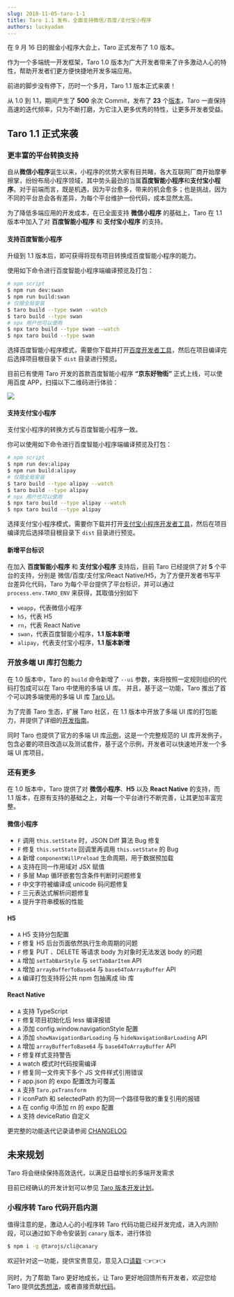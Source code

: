 ```yaml
---
slug: 2018-11-05-taro-1-1
title: Taro 1.1 发布，全面支持微信/百度/支付宝小程序
authors: luckyadam
---
```


在 9 月 16 日的掘金小程序大会上，Taro 正式发布了 1.0 版本。

作为一个多端统一开发框架，Taro 1.0 版本为广大开发者带来了许多激动人心的特性，帮助开发者们更方便快捷地开发多端应用。

前进的脚步没有停下，历时一个多月，Taro 1.1 版本正式来袭！

<!--truncate-->

从 1.0 到 1.1，期间产生了 **500** 余次 Commit，发布了 **23** 个[版本](https://github.com/NervJS/taro/blob/master/CHANGELOG.md)，Taro 一直保持高速的迭代频率，只为不断打磨，为它注入更多优秀的特性，让更多开发者受益。

## Taro 1.1 正式来袭

### 更丰富的平台转换支持

自从**微信小程序**诞生以来，小程序的优势大家有目共睹，各大互联网厂商开始摩拳擦掌，纷纷布局小程序领域，其中势头最劲的当属**百度智能小程序**和**支付宝小程序**。对于前端而言，既是机遇，因为平台愈多，带来的机会愈多；也是挑战，因为不同的平台总会各有差异，为每个平台维护一份代码，成本显然太高。

为了降低多端应用的开发成本，在已全面支持 **微信小程序** 的基础上，Taro 在 1.1 版本中加入了对 **百度智能小程序** 和 **支付宝小程序** 的支持。

#### 支持百度智能小程序

升级到 1.1 版本后，即可获得将现有项目转换成百度智能小程序的能力。

使用如下命令进行百度智能小程序端编译预览及打包：

```bash
# npm script
$ npm run dev:swan
$ npm run build:swan
# 仅限全局安装
$ taro build --type swan --watch
$ taro build --type swan
# npx 用户也可以使用
$ npx taro build --type swan --watch
$ npx taro build --type swan
```

选择百度智能小程序模式，需要你下载并打开[百度开发者工具](https://smartprogram.baidu.com/docs/develop/devtools/show_sur/)，然后在项目编译完后选择项目根目录下 `dist` 目录进行预览。

目前已有使用 Taro 开发的首款百度智能小程序 **“京东好物街”** 正式上线，可以使用百度 APP，扫描以下二维码进行体验：

![](https://img13.360buyimg.com/ling/jfs/t1/10931/36/2138/22454/5be02d3fE815a306d/0fc91ade32e59948.jpg)

#### 支持支付宝小程序

支付宝小程序的转换方式与百度智能小程序一致。

你可以使用如下命令进行百度智能小程序端编译预览及打包：

```bash
# npm script
$ npm run dev:alipay
$ npm run build:alipay
# 仅限全局安装
$ taro build --type alipay --watch
$ taro build --type alipay
# npx 用户也可以使用
$ npx taro build --type alipay --watch
$ npx taro build --type alipay
```

选择支付宝小程序模式，需要你下载并打开[支付宝小程序开发者工具](https://docs.alipay.com/mini/developer/getting-started/)，然后在项目编译完后选择项目根目录下 `dist` 目录进行预览。

#### 新增平台标识

在加入 **百度智能小程序** 和 **支付宝小程序** 支持后，目前 Taro 已经提供了对 **5** 个平台的支持，分别是 微信/百度/支付宝/React Native/H5，为了方便开发者书写平台差异化代码，Taro 为每个平台提供了平台标识，并可以通过 `process.env.TARO_ENV` 来获得，其取值分别如下

- `weapp`，代表微信小程序
- `h5`，代表 H5
- `rn`，代表 React Native
- `swan`，代表百度智能小程序，**1.1 版本新增**
- `alipay`，代表支付宝小程序，**1.1 版本新增**

### 开放多端 UI 库打包能力

在 1.0 版本中，Taro 的 `build` 命令新增了 `--ui` 参数，来将按照一定规则组织的代码打包成可以在 Taro 中使用的多端 UI 库。 并且，基于这一功能，Taro 推出了首个可以跨多端使用的多端 UI 库 [Taro UI](https://taro-ui.aotu.io/#/)。

为了完善 Taro 生态，扩展 Taro 社区，在 1.1 版本中开放了多端 UI 库的打包能力，并提供了详细的[开发指南](/docs/ui-lib)。

同时 Taro 也提供了官方的多端 UI 库[示例](https://github.com/NervJS/taro-ui-sample)，这是一个完整规范的 UI 库开发例子，包含必要的项目改造以及测试套件，基于这个示例，开发者可以快速地开发一个多端 UI 库项目。

### 还有更多

在 1.0 版本中，Taro 提供了对 **微信小程序**、**H5** 以及 **React Native** 的支持，而 1.1 版本，在原有支持的基础之上，对每一个平台进行不断完善，让其更加丰富完整。

#### 微信小程序

- `F` 调用 `this.setState` 时，JSON Diff 算法 Bug 修复
- `F` 修复 `this.setState` 回调里再调用 `this.setState` 的 Bug
- `A` 新增 `componentWillPreload` 生命周期，用于数据预加载
- `A` 支持在同一作用域对 JSX 赋值
- `F` 多层 Map 循环嵌套包含条件判断时问题修复
- `F` 中文字符被编译成 unicode 码问题修复
- `F` 三元表达式解析问题修复
- `A` 提升字符串模板的性能

#### H5

- `A` H5 支持分包配置
- `F` 修复 H5 后台页面依然执行生命周期的问题
- `F` 修复 PUT 、DELETE 等请求 body 为对象时无法发送 body 的问题
- `A` 增加 `setTabBarStyle` 与 `setTabBarItem` API
- `A` 增加 `arrayBufferToBase64` 与 `base64ToArrayBuffer` API
- `A` 编译打包支持将公共 npm 包抽离成 lib 库

#### React Native

- `A` 支持 TypeScript
- `F` 修复项目初始化后 less 编译报错
- `A` 添加 config.window.navigationStyle 配置
- `A` 添加 `showNavigationBarLoading` 与 `hideNavigationBarLoading` API
- `A` 增加 `arrayBufferToBase64` 与 `base64ToArrayBuffer` API
- `F` 修复样式支持警告
- `A` watch 模式时代码按需编译
- `F` 修复同一文件夹下多个 JS 文件样式引用错误
- `F` app.json 的 expo 配置改为可覆盖
- `A` 支持 `Taro.pxTransform`
- `F` iconPath 和 selectedPath 的为同一个路径导致的重复引用的报错
- `A` 在 config 中添加 rn 的 expo 配置
- `A` 支持 deviceRatio 自定义

更完整的功能迭代记录请参阅 [CHANGELOG](https://github.com/NervJS/taro/blob/master/CHANGELOG.md)

## 未来规划

Taro 将会继续保持高效迭代，以满足日益增长的多端开发需求

目前已经确认的开发计划可以参见 [Taro 版本开发计划](https://github.com/NervJS/taro/blob/master/PLANS.md)。

### 小程序转 Taro 代码开启内测

值得注意的是，激动人心的小程序转 Taro 代码功能已经开发完成，进入内测阶段，可以通过如下命令安装到 `canary` 版本，进行体验

```bash
$ npm i -g @tarojs/cli@canary
```

欢迎针对这一功能，提供宝贵意见，意见入口[请戳](https://github.com/NervJS/taro/issues/955) 👈👈👈

同时，为了帮助 Taro 更好地成长，让 Taro 更好地回馈所有开发者，欢迎您给 Taro 提供[优秀想法](https://github.com/NervJS/taro/issues)，或者直接贡献[代码](https://github.com/NervJS/taro/pulls)。
